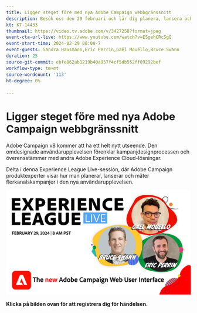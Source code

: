 ```yaml
---
title: Ligger steget före med nya Adobe Campaign webbgränssnitt
description: Besök oss den 29 februari och lär dig planera, lansera och mäta flerkanalsstrategier med nya Adobe Campaign webbgränssnitt.
kt: KT-14433
thumbnail: https://video.tv.adobe.com/v/3427258?format=jpeg
event-cta-url-live: https://www.youtube.com/watch?v=ESgehCRcSgQ
event-start-time: 2024-02-29 08:00-7
event-guests: Sandra Hausmann,Eric Perrin,Gaël Mouëllo,Bruce Swann
duration: 25
source-git-commit: ebfe862ab1219b40a957f4cf5db552ff09292bef
workflow-type: tm+mt
source-wordcount: '113'
ht-degree: 0%

---
```


# Ligger steget före med nya Adobe Campaign webbgränssnitt

Adobe Campaign v8 kommer att ha ett helt nytt utseende. Den omdesignade användarupplevelsen förenklar kampanjdesignprocessen och överensstämmer med andra Adobe Experience Cloud-lösningar.

Delta i denna Experience League Live-session, där Adobe Campaign produktexperter visar hur man planerar, lanserar och mäter flerkanalskampanjer i den nya användarupplevelsen.

[![ExL LIVE 2024-03-29](../assets/exl-live-episode-02-29-24-web-banner.png)](https://engage.adobe.com/ExpLeagueLive-240229.html)

**Klicka på bilden ovan för att registrera dig för händelsen.**
